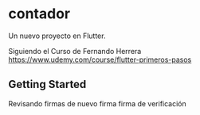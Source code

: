 # contador

Un nuevo proyecto en Flutter.

Siguiendo el Curso de Fernando Herrera https://www.udemy.com/course/flutter-primeros-pasos

## Getting Started

Revisando firmas
de nuevo firma
firma de verificación
